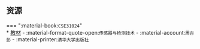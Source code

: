 ## 资源  
=== ":material-book:`CSE31024`"  
    * [教材](http://api.xtaoa.com/api/lanzou.php?url=https://cqu-openlib.lanzout.com/izM4v23tz6xe&type=down) - :material-format-quote-open:`传感器与检测技术` - :material-account:`周杏彭` - :material-printer:`清华大学出版社`  